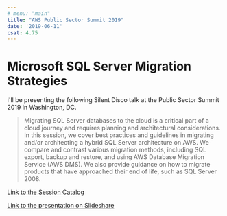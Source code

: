 ```yaml
---
# menu: "main"
title: "AWS Public Sector Summit 2019"
date: '2019-06-11'
csat: 4.75
---
```

# Microsoft SQL Server Migration Strategies

I'll be presenting the following Silent Disco talk at the Public Sector Summit 2019 in Washington, DC.

> Migrating SQL Server databases to the cloud is a critical part of a cloud journey and requires planning and architectural considerations. In this session, we cover best practices and guidelines in migrating and/or architecting a hybrid SQL Server architecture on AWS. We compare and contrast various migration methods, including SQL export, backup and restore, and using AWS Database Migration Service (AWS DMS). We also provide guidance on how to migrate products that have approached their end of life, such as SQL Server 2008.

[Link to the Session Catalog](https://awsdc19.smarteventscloud.com/connect/sessionDetail.ww?SESSION_ID=301024)

[Link to the presentation on Slideshare](https://www.slideshare.net/AmazonWebServices/microsoft-sql-server-migration-strategies)
